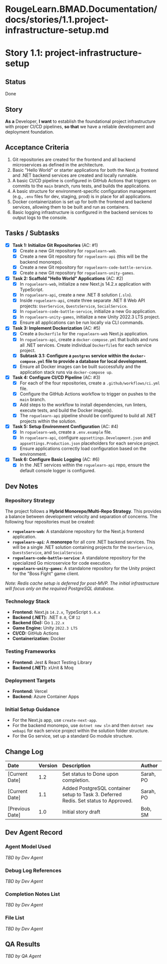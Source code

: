 # RougeLearn.BMAD.Documentation/docs/stories/1.1.project-infrastructure-setup.md
# **Story 1.1: project-infrastructure-setup**

## Status

Done

## Story

**As a** Developer,
**I want** to establish the foundational project infrastructure with proper CI/CD pipelines,
**so that** we have a reliable development and deployment foundation.

## Acceptance Criteria

1. Git repositories are created for the frontend and all backend microservices as defined in the architecture.
2. Basic "Hello World" or starter applications for both the Next.js frontend and .NET backend services are created and locally runnable.
3. A basic CI/CD pipeline is configured in GitHub Actions that triggers on commits to the `main` branch, runs tests, and builds the applications.
4. A basic structure for environment-specific configuration management (e.g., `.env` files for dev, staging, prod) is in place for all applications.
5. Docker containerization is set up for both the frontend and backend services, allowing them to be built and run as containers.
6. Basic logging infrastructure is configured in the backend services to output logs to the console.

## Tasks / Subtasks

- [x] **Task 1: Initialize Git Repositories** (AC: #1)
    - [x] Create a new Git repository for `roguelearn-web`.
    - [x] Create a new Git repository for `roguelearn-api` (this will be the backend monorepo).
    - [x] Create a new Git repository for `roguelearn-code-battle-service`.
    - [x] Create a new Git repository for `roguelearn-unity-games`.
- [x] **Task 2: Scaffold "Hello World" Applications** (AC: #2)
    - [x] In `roguelearn-web`, initialize a new Next.js 14.2.x application with TypeScript.
    - [x] In `roguelearn-api`, create a new .NET 8 solution (`.sln`).
    - [x] Inside `roguelearn-api`, create three separate .NET 8 Web API projects: `UserService`, `QuestsService`, `SocialService`.
    - [x] In `roguelearn-code-battle-service`, initialize a new Go application.
    - [x] In `roguelearn-unity-games`, initialize a new Unity 2022.3 LTS project.
    - [x] Ensure all applications can be run locally via CLI commands.
- [x] **Task 3: Implement Dockerization** (AC: #5)
    - [x] Create a `Dockerfile` for the `roguelearn-web` Next.js application.
    - [x] In `roguelearn-api`, create a `docker-compose.yml` that builds and runs all .NET services. Create individual `Dockerfile`s for each service project.
    - [x] **Subtask 3.1: Configure a `postgres` service within the `docker-compose.yml` file to provide a database for local development.**
    - [x] Ensure all Docker images can be built successfully and the application stack runs via `docker-compose up`.
- [x] **Task 4: Configure CI/CD Pipeline** (AC: #3)
    - [x] For each of the four repositories, create a `.github/workflows/ci.yml` file.
    - [x] Configure the GitHub Actions workflow to trigger on pushes to the `main` branch.
    - [x] Add steps to the workflow to install dependencies, run linters, execute tests, and build the Docker image(s).
    - [x] The `roguelearn-api` pipeline should be configured to build all .NET projects within the solution.
- [x] **Task 5: Setup Environment Configuration** (AC: #4)
    - [x] In `roguelearn-web`, create a `.env.example` file.
    - [x] In `roguelearn-api`, configure `appsettings.Development.json` and `appsettings.Production.json` placeholders for each service project.
    - [x] Ensure applications correctly load configuration based on the environment.
- [x] **Task 6: Configure Basic Logging** (AC: #6)
    - [x] In the .NET services within the `roguelearn-api` repo, ensure the default console logger is configured.

## Dev Notes

### **Repository Strategy**
The project follows a **Hybrid Monorepo/Multi-Repo Strategy**. This provides a balance between development velocity and separation of concerns. The following four repositories must be created:
- **`roguelearn-web`**: A standalone repository for the Next.js frontend application.
- **`roguelearn-api`**: A **monorepo** for all core .NET backend services. This will be a single .NET solution containing projects for the `UserService`, `QuestsService`, and `SocialService`.
- **`roguelearn-code-battle-service`**: A standalone repository for the specialized Go microservice for code execution.
- **`roguelearn-unity-games`**: A standalone repository for the Unity project for the "Boss Fight" game client.

*Note: Redis cache setup is deferred for post-MVP. The initial infrastructure will focus only on the required PostgreSQL database.*

### **Technology Stack**
- **Frontend:** Next.js `14.2.x`, TypeScript `5.4.x`
- **Backend (.NET):** .NET `8.0`, C# `12`
- **Backend (Go):** Go `1.22.x`
- **Game Engine:** Unity `2022.3 LTS`
- **CI/CD:** GitHub Actions
- **Containerization:** Docker

### **Testing Frameworks**
- **Frontend:** Jest & React Testing Library
- **Backend (.NET):** xUnit & Moq

### **Deployment Targets**
- **Frontend:** Vercel
- **Backend:** Azure Container Apps

### **Initial Setup Guidance**
- For the Next.js app, use `create-next-app`.
- For the backend monorepo, use `dotnet new sln` and then `dotnet new webapi` for each service project within the solution folder structure.
- For the Go service, set up a standard Go module structure.

## Change Log

| Date          | Version | Description        | Author     |
| :------------ | :------ | :----------------- | :--------- |
| [Current Date]| 1.2     | Set status to Done upon completion. | Sarah, PO |
| [Current Date]| 1.1     | Added PostgreSQL container setup to Task 3. Deferred Redis. Set status to Approved. | Sarah, PO |
| [Previous Date]| 1.0     | Initial story draft| Bob, SM    |


## Dev Agent Record

### Agent Model Used
_TBD by Dev Agent_

### Debug Log References
_TBD by Dev Agent_

### Completion Notes List
_TBD by Dev Agent_

### File List
_TBD by Dev Agent_

## QA Results
_TBD by QA Agent_
